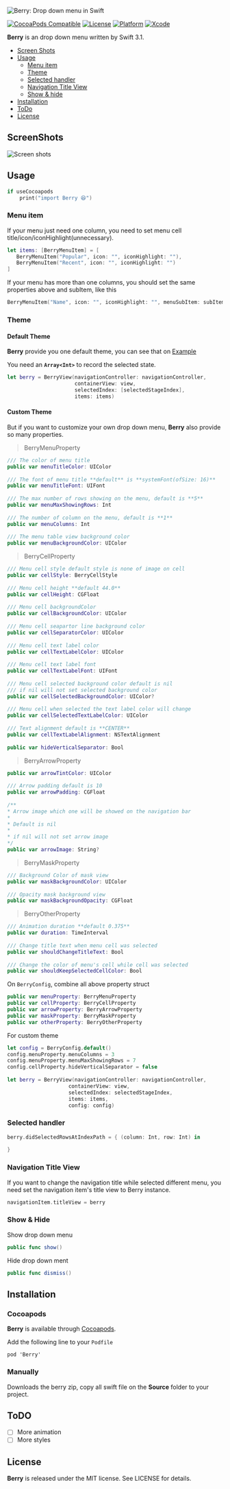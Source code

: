 ![Berry: Drop down menu in Swift](http://7xie11.com1.z0.glb.clouddn.com/Group.png)

[![CocoaPods Compatible](https://img.shields.io/badge/pod-v1.2.0-blue.svg)](https://cocoapods.org/)
[![License](https://img.shields.io/badge/license-MIT-000000.svg)](https://raw.githubusercontent.com/ShiWeiCN/Berry/master/LICENSE)
[![Platform](https://img.shields.io/badge/platform-ios_8.0+-lightgrey.svg)](http://cocoadocs.org/docsets/Goku)
[![Xcode](https://img.shields.io/badge/Xcode_8-Swift_3.1-red.svg)](http://cocoadocs.org/docsets/Goku)


**Berry** is an drop down menu written by Swift 3.1.

- [Screen Shots](#screenshots)
- [Usage](#usage)
    - [Menu item](#menuitem)
    - [Theme](#theme)
    - [Selected handler](#selectedhandler)
    - [Navigation Title View](#navigationtitleview)
    - [Show & hide](#show&hide)
- [Installation](#installation)
- [ToDo](#todo)
- [License](#license)

## ScreenShots

![Screen shots](Gif/berry.gif)

## Usage

```swift
if useCocoapods
    print("import Berry 😆")

```

### Menu item

If your menu just need one column, you need to set menu cell title/icon/iconHighlight(unnecessary).

```swift
let items: [BerryMenuItem] = [
   BerryMenuItem("Popular", icon: "", iconHighlight: ""),
   BerryMenuItem("Recent", icon: "", iconHighlight: "")
]
```

If your menu has more than one columns, you should set the same properties above and subItem, like this

```swift
BerryMenuItem("Name", icon: "", iconHighlight: "", menuSubItem: subItem)
```

### Theme

#### Default Theme

**Berry** provide you one default theme, you can see that on [Example](https://github.com/ShiWeiCN/Berry)

You need an **`Array<Int>`** to record the selected state.

```swift
let berry = BerryView(navigationController: navigationController,
                      containerView: view,
                      selectedIndex: [selectedStageIndex],
                      items: items)
```

#### Custom Theme

But if you want to customize your own drop down menu, **Berry** also provide so many properties.

> BerryMenuProperty

```swift
/// The color of menu title
public var menuTitleColor: UIColor
    
/// The font of menu title **default** is **systemFont(ofSize: 16)**
public var menuTitleFont: UIFont
    
/// The max number of rows showing on the menu, default is **5**
public var menuMaxShowingRows: Int
    
/// The number of column on the menu, default is **1**
public var menuColumns: Int
    
/// The menu table view background color
public var menuBackgroundColor: UIColor

```

> BerryCellProperty

```swift
/// Menu cell style default style is none of image on cell
public var cellStyle: BerryCellStyle
    
/// Menu cell height **default 44.0**
public var cellHeight: CGFloat
    
/// Menu cell backgroundColor
public var cellBackgroundColor: UIColor
    
/// Menu cell seapartor line background color
public var cellSeparatorColor: UIColor
    
/// Menu cell text label color
public var cellTextLabelColor: UIColor
    
/// Menu cell text label font
public var cellTextLabelFont: UIFont
    
/// Menu cell selected background color default is nil
/// if nil will not set selected background color
public var cellSelectedBackgroundColor: UIColor?
    
/// Menu cell when selected the text label color will change
public var cellSelectedTextLabelColor: UIColor
    
/// Text alignment default is **CENTER**
public var cellTextLabelAlignment: NSTextAlignment
    
public var hideVerticalSeparator: Bool
```

> BerryArrowProperty

```swift
public var arrowTintColor: UIColor
    
/// Arrow padding default is 10
public var arrowPadding: CGFloat
    
/**
* Arrow image which one will be showed on the navigation bar
*
* Default is nil
*
* if nil will not set arrow image
*/
public var arrowImage: String?
```

> BerryMaskProperty

```swift
/// Background Color of mask view
public var maskBackgroundColor: UIColor
    
/// Opacity mask background view
public var maskBackgroundOpacity: CGFloat
```

> BerryOtherProperty

```swift
/// Animation duration **default 0.375**
public var duration: TimeInterval
    
/// Change title text when menu cell was selected
public var shouldChangeTitleText: Bool
    
/// Change the color of menu's cell while cell was selected
public var shouldKeepSelectedCellColor: Bool
```

On `BerryConfig`, combine all above property struct

```swift
public var menuProperty: BerryMenuProperty
public var cellProperty: BerryCellProperty 
public var arrowProperty: BerryArrowProperty 
public var maskProperty: BerryMaskProperty 
public var otherProperty: BerryOtherProperty
```

For custom theme

```swift
let config = BerryConfig.default()
config.menuProperty.menuColumns = 3
config.menuProperty.menuMaxShowingRows = 7
config.cellProperty.hideVerticalSeparator = false
   
let berry = BerryView(navigationController: navigationController,
                    containerView: view,
                    selectedIndex: selectedStageIndex,
                    items: items,
                    config: config)
```

### Selected handler

```swift
berry.didSelectedRowsAtIndexPath = { (column: Int, row: Int) in
    
}
```

### Navigation Title View

If you want to change the navigation title while selected different menu, you need set the navigation item's title view to Berry instance.

```swift
navigationItem.titleView = berry
```

### Show & Hide

Show drop down menu

```swift
public func show()
```

Hide drop down ment

```swift
public func dismiss()
```

## Installation

### Cocoapods

**Berry** is available through [Cocoapods](https://cocoapods.org/).

Add the following line to your `Podfile`

```
pod 'Berry'
```

### Manually

Downloads the berry zip, copy all swift file on the **Source** folder to your project.

## ToDO

- [ ] More animation
- [ ] More styles

## License

**Berry** is released under the MIT license. See LICENSE for details.






